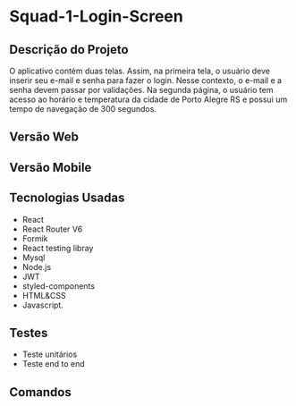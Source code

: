 # Squad-1-Login-Screen

## Descrição do Projeto

O aplicativo contém duas telas. Assim, na primeira tela, o usuário deve inserir seu e-mail e senha para fazer o login. Nesse contexto, o e-mail e a senha devem passar por validações. Na segunda página, o usuário tem acesso ao horário e temperatura da cidade de Porto Alegre RS e possui um tempo de navegação de 300 segundos. 

## Versão Web

## Versão Mobile

## Tecnologias Usadas

- React
- React Router V6
- Formik
- React testing libray
- Mysql
- Node.js
- JWT
- styled-components
- HTML&CSS
- Javascript.

## Testes

- Teste unitários
- Teste end to end

## Comandos
